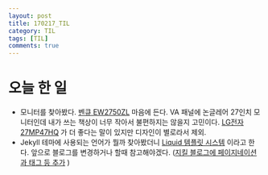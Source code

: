 ```yaml
---
layout: post
title: 170217_TIL
category: TIL
tags: [TIL]
comments: true
---
```

# 오늘 한 일
- 모니터를 찾아봤다. [벤큐 EW2750ZL](http://shopping.naver.com/detail/detail.nhn?nv_mid=8860878206&cat_id=50000153&frm=NVSHATC&query=EW2750ZL) 마음에 든다. VA 패널에 논글레어 27인치 모니터인데 내가 쓰는 책상이 너무 작아서 불편하지는 않을지 고민이다. [LG전자 27MP47HQ](http://shopping.naver.com/detail/detail.nhn?nv_mid=9010788086&section=review) 가 더 좋다는 말이 있지만 디자인이 별로라서 제외.
- Jekyll 테마에 사용되는 언어가 뭘까 찾아봤더니 [Liquid 템플릿 시스템](http://jekyllrb-ko.github.io/docs/variables/) 이라고 한다. 앞으로 블로그를 변경하거나 할때 참고해야겠다. ([지킬 블로그에 페이지네이션과 태그 등 추가](https://nolboo.kim/blog/2014/01/09/upgrade-jekyll-github-blog/) )
